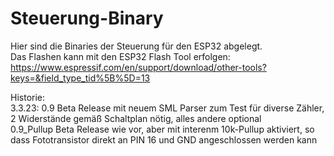# Steuerung-Binary
Hier sind die Binaries der Steuerung für den ESP32 abgelegt.  
Das Flashen kann mit den ESP32 Flash Tool erfolgen: https://www.espressif.com/en/support/download/other-tools?keys=&field_type_tid%5B%5D=13

Historie:  
3.3.23: 0.9 Beta Release mit neuem SML Parser zum Test für diverse Zähler, 2 Widerstände gemäß Schaltplan nötig, alles andere optional  
        0.9_Pullup Beta Release wie vor, aber mit interenm 10k-Pullup aktiviert, so dass  Fototransistor direkt an PIN 16 und GND angeschlossen werden kann
